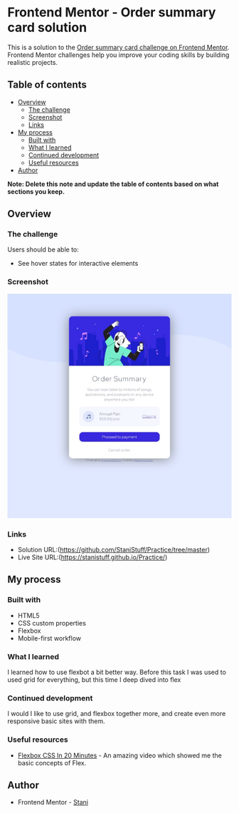 # Frontend Mentor - Order summary card solution

This is a solution to the [Order summary card challenge on Frontend Mentor](https://www.frontendmentor.io/challenges/order-summary-component-QlPmajDUj). Frontend Mentor challenges help you improve your coding skills by building realistic projects. 

## Table of contents

- [Overview](#overview)
  - [The challenge](#the-challenge)
  - [Screenshot](#screenshot)
  - [Links](#links)
- [My process](#my-process)
  - [Built with](#built-with)
  - [What I learned](#what-i-learned)
  - [Continued development](#continued-development)
  - [Useful resources](#useful-resources)
- [Author](#author)

**Note: Delete this note and update the table of contents based on what sections you keep.**

## Overview

### The challenge

Users should be able to:

- See hover states for interactive elements

### Screenshot

![](./screenshot.jpeg)

### Links

- Solution URL:(https://github.com/StaniStuff/Practice/tree/master)
- Live Site URL:(https://stanistuff.github.io/Practice/)

## My process

### Built with

- HTML5
- CSS custom properties
- Flexbox
- Mobile-first workflow

### What I learned

I learned how to use flexbot a bit better way. Before this task I was used to used grid for everything, but this time I deep dived into flex

### Continued development

I would I like to use grid, and flexbox together more, and create even more responsive basic sites with them.


### Useful resources

- [Flexbox CSS In 20 Minutes](https://www.youtube.com/watch?v=JJSoEo8JSnc&t) - An amazing video which showed me the basic concepts of Flex.


## Author

- Frontend Mentor - [Stani](https://www.frontendmentor.io/profile/StaniStuff)


